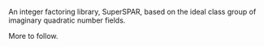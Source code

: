 An integer factoring library, SuperSPAR, based on the ideal class group
of imaginary quadratic number fields.

More to follow.